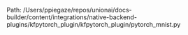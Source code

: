 Path: /Users/ppiegaze/repos/unionai/docs-builder/content/integrations/native-backend-plugins/kfpytorch_plugin/kfpytorch_plugin/pytorch_mnist.py
